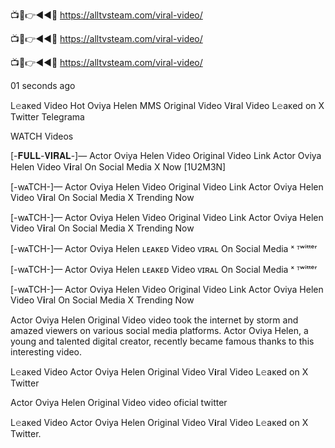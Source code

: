 📺📱👉◄◄🔴 https://alltvsteam.com/viral-video/

📺📱👉◄◄🔴 https://alltvsteam.com/viral-video/

📺📱👉◄◄🔴 https://alltvsteam.com/viral-video/

01 seconds ago

L𝚎aᴋed Video Hot Oviya Helen MMS Original Video V𝐢ral Video L𝚎aᴋed on X Twitter Telegrama

WATCH Videos

[-𝐅𝐔𝐋𝐋-𝐕𝐈𝐑𝐀𝐋-]— Actor Oviya Helen Video Original Video Link Actor Oviya Helen Video V𝐢ral On Social Media X Now [1U2M3N]

[-wᴀTCH-]— Actor Oviya Helen Video Original Video Link Actor Oviya Helen Video V𝐢ral On Social Media X Trending Now

[-wᴀTCH-]— Actor Oviya Helen Video Original Video Link Actor Oviya Helen Video V𝐢ral On Social Media X Trending Now

[-wᴀTCH-]— Actor Oviya Helen ʟᴇᴀᴋᴇᴅ Video ᴠɪʀᴀʟ On Social Media ˣ ᵀʷⁱᵗᵗᵉʳ

[-wᴀTCH-]— Actor Oviya Helen ʟᴇᴀᴋᴇᴅ Video ᴠɪʀᴀʟ On Social Media ˣ ᵀʷⁱᵗᵗᵉʳ

[-wᴀTCH-]— Actor Oviya Helen Video Original Video Link Actor Oviya Helen Video V𝐢ral On Social Media X Trending Now

Actor Oviya Helen Original Video video took the internet by storm and amazed viewers on various social media platforms. Actor Oviya Helen, a young and talented digital creator, recently became famous thanks to this interesting video.

L𝚎aᴋed Video Actor Oviya Helen Original Video V𝐢ral Video L𝚎aᴋed on X Twitter

Actor Oviya Helen Original Video video oficial twitter

L𝚎aᴋed Video Actor Oviya Helen Original Video V𝐢ral Video L𝚎aᴋed on X Twitter.
